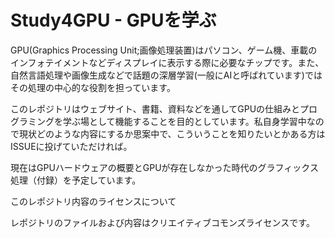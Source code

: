 # Study4GPU - GPUを学ぶ

GPU(Graphics Processing Unit;画像処理装置)はパソコン、ゲーム機、車載のインフォテイメントなどディスプレイに表示する際に必要なチップです。また、自然言語処理や画像生成などで話題の深層学習(一般にAIと呼ばれています)ではその処理の中心的な役割を担っています。

このレポジトリはウェブサイト、書籍、資料などを通してGPUの仕組みとプログラミングを学ぶ場として機能することを目的としています。私自身学習中なので現状どのような内容にするか思案中で、こういうことを知りたいとかある方はISSUEに投げていただければ。

現在はGPUハードウェアの概要とGPUが存在しなかった時代のグラフィックス処理（付録）を予定しています。

このレポジトリ内容のライセンスについて

レポジトリのファイルおよび内容はクリエイティブコモンズライセンスです。